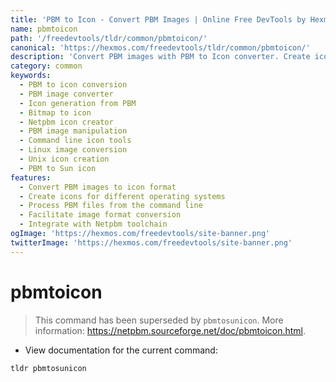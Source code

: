 ```yaml
---
title: 'PBM to Icon - Convert PBM Images | Online Free DevTools by Hexmos'
name: pbmtoicon
path: '/freedevtools/tldr/common/pbmtoicon/'
canonical: 'https://hexmos.com/freedevtools/tldr/common/pbmtoicon/'
description: 'Convert PBM images with PBM to Icon converter. Create icons from PBM files, enabling seamless integration with various platforms. Free online tool, no registration required.'
category: common
keywords:
  - PBM to icon conversion
  - PBM image converter
  - Icon generation from PBM
  - Bitmap to icon
  - Netpbm icon creator
  - PBM image manipulation
  - Command line icon tools
  - Linux image conversion
  - Unix icon creation
  - PBM to Sun icon
features:
  - Convert PBM images to icon format
  - Create icons for different operating systems
  - Process PBM files from the command line
  - Facilitate image format conversion
  - Integrate with Netpbm toolchain
ogImage: 'https://hexmos.com/freedevtools/site-banner.png'
twitterImage: 'https://hexmos.com/freedevtools/site-banner.png'
---
```


# pbmtoicon

> This command has been superseded by `pbmtosunicon`.
> More information: <https://netpbm.sourceforge.net/doc/pbmtoicon.html>.

- View documentation for the current command:

`tldr pbmtosunicon`
